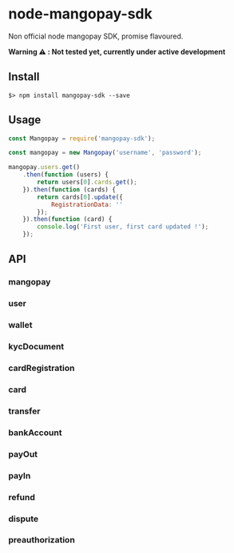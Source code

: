 # node-mangopay-sdk
Non official node mangopay SDK, promise flavoured.

**Warning ⚠️ : Not tested yet, currently under active development**

## Install

`$> npm install mangopay-sdk --save`

## Usage

``` js
const Mangopay = require('mangopay-sdk');

const mangopay = new Mangopay('username', 'password');

mangopay.users.get()
    .then(function (users) {
        return users[0].cards.get();
    }).then(function (cards) {
        return cards[0].update({
            RegistrationData: ''
        });
    }).then(function (card) {
        console.log('First user, first card updated !');
    });

```

## API

### mangopay

### user

### wallet

### kycDocument

### cardRegistration

### card

### transfer

### bankAccount

### payOut

### payIn

### refund

### dispute

### preauthorization